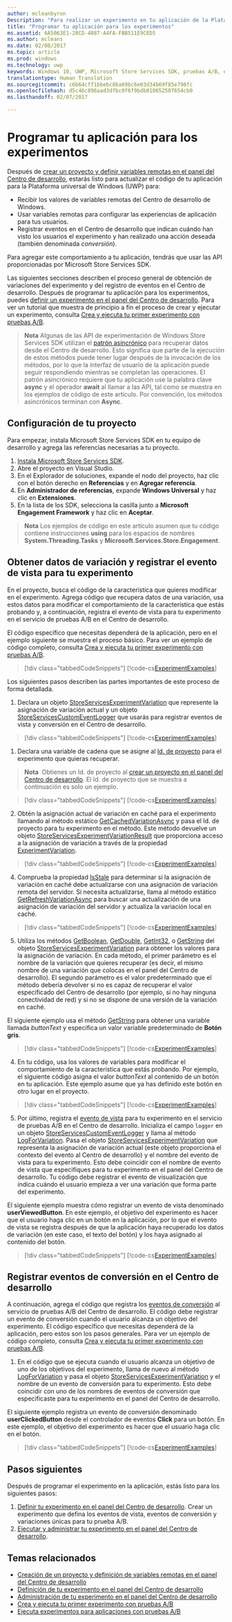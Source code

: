 ```yaml
---
author: mcleanbyron
Description: "Para realizar un experimento en tu aplicación de la Plataforma universal de Windows (UWP) con pruebas A/B, debes escribir el código del experimento en tu aplicación."
title: "Programar tu aplicación para los experimentos"
ms.assetid: 6A5063E1-28CD-4087-A4FA-FBB511E9CED5
ms.author: mcleans
ms.date: 02/08/2017
ms.topic: article
ms.prod: windows
ms.technology: uwp
keywords: Windows 10, UWP, Microsoft Store Services SDK, pruebas A/B, experimentos
translationtype: Human Translation
ms.sourcegitcommit: c6b64cff1bbebc8ba69bc6e03d34b69f85e798fc
ms.openlocfilehash: d5c46c896aad3dfbc0f6f9bdb010652507654cb0
ms.lasthandoff: 02/07/2017

---
```


# <a name="code-your-app-for-experimentation"></a>Programar tu aplicación para los experimentos

Después de [crear un proyecto y definir variables remotas en el panel del Centro de desarrollo](create-a-project-and-define-remote-variables-in-the-dev-center-dashboard.md), estarás listo para actualizar el código de tu aplicación para la Plataforma universal de Windows (UWP) para:
* Recibir los valores de variables remotas del Centro de desarrollo de Windows.
* Usar variables remotas para configurar las experiencias de aplicación para tus usuarios.
* Registrar eventos en el Centro de desarrollo que indican cuándo han visto los usuarios el experimento y han realizado una acción deseada (también denominada *conversión*).

Para agregar este comportamiento a tu aplicación, tendrás que usar las API proporcionadas por Microsoft Store Services SDK.

Las siguientes secciones describen el proceso general de obtención de variaciones del experimento y del registro de eventos en el Centro de desarrollo. Después de programar tu aplicación para los experimentos, puedes [definir un experimento en el panel del Centro de desarrollo](define-your-experiment-in-the-dev-center-dashboard.md). Para ver un tutorial que muestra de principio a fin el proceso de crear y ejecutar un experimento, consulta [Crea y ejecuta tu primer experimento con pruebas A/B](create-and-run-your-first-experiment-with-a-b-testing.md).

>**Nota** Algunas de las API de experimentación de Windows Store Services SDK utilizan el [patrón asincrónico](../threading-async/asynchronous-programming-universal-windows-platform-apps.md) para recuperar datos desde el Centro de desarrollo. Esto significa que parte de la ejecución de estos métodos puede tener lugar después de la invocación de los métodos, por lo que la interfaz de usuario de la aplicación puede seguir respondiendo mientras se completan las operaciones. El patrón asincrónico requiere que tu aplicación use la palabra clave **async** y el operador **await** al llamar a las API, tal como se muestra en los ejemplos de código de este artículo. Por convención, los métodos asincrónicos terminan con **Async**.

## <a name="configure-your-project"></a>Configuración de tu proyecto

Para empezar, instala Microsoft Store Services SDK en tu equipo de desarrollo y agrega las referencias necesarias a tu proyecto.

1. [Instala Microsoft Store Services SDK](microsoft-store-services-sdk.md#install-the-sdk).
2. Abre el proyecto en Visual Studio.
3. En el Explorador de soluciones, expande el nodo del proyecto, haz clic con el botón derecho en **Referencias** y en **Agregar referencia**.
3. En **Administrador de referencias**, expande **Windows Universal** y haz clic en **Extensiones**.
4. En la lista de los SDK, selecciona la casilla junto a **Microsoft Engagement Framework** y haz clic en **Aceptar**.

>**Nota** Los ejemplos de código en este artículo asumen que tu código contiene instrucciones **using** para los espacios de nombres **System.Threading.Tasks** y **Microsoft.Services.Store.Engagement**.

## <a name="get-variation-data-and-log-the-view-event-for-your-experiment"></a>Obtener datos de variación y registrar el evento de vista para tu experimento

En el proyecto, busca el código de la característica que quieres modificar en el experimento. Agrega código que recupera datos de una variación, usa estos datos para modificar el comportamiento de la característica que estás probando y, a continuación, registra el evento de vista para tu experimento en el servicio de pruebas A/B en el Centro de desarrollo.

El código específico que necesitas dependerá de la aplicación, pero en el ejemplo siguiente se muestra el proceso básico. Para ver un ejemplo de código completo, consulta [Crea y ejecuta tu primer experimento con pruebas A/B](create-and-run-your-first-experiment-with-a-b-testing.md).

> [!div class="tabbedCodeSnippets"]
[!code-cs[ExperimentExamples](./code/StoreSDKSamples/cs/ExperimentExamples.cs#ExperimentCodeSample)]

Los siguientes pasos describen las partes importantes de este proceso de forma detallada.

1. Declara un objeto [StoreServicesExperimentVariation](https://msdn.microsoft.com/library/windows/apps/microsoft.services.store.engagement.storeservicesexperimentvariation.aspx) que represente la asignación de variación actual y un objeto [StoreServicesCustomEventLogger](https://msdn.microsoft.com/library/windows/apps/microsoft.services.store.engagement.storeservicescustomeventlogger.aspx) que usarás para registrar eventos de vista y conversión en el Centro de desarrollo.

  > [!div class="tabbedCodeSnippets"]
  [!code-cs[ExperimentExamples](./code/StoreSDKSamples/cs/ExperimentExamples.cs#Snippet1)]

1. Declara una variable de cadena que se asigne al [Id. de proyecto](run-app-experiments-with-a-b-testing.md#terms) para el experimento que quieras recuperar.
  >**Nota**&nbsp;&nbsp;Obtienes un Id. de proyecto al [crear un proyecto en el panel del Centro de desarrollo](create-a-project-and-define-remote-variables-in-the-dev-center-dashboard.md). El Id. de proyecto que se muestra a continuación es solo un ejemplo.

  > [!div class="tabbedCodeSnippets"]
  [!code-cs[ExperimentExamples](./code/StoreSDKSamples/cs/ExperimentExamples.cs#Snippet2)]

2. Obtén la asignación actual de variación en caché para el experimento llamando al método estático [GetCachedVariationAsync](https://msdn.microsoft.com/library/windows/apps/microsoft.services.store.engagement.storeservicesexperimentvariation.getcachedvariationasync.aspx) y pasa el Id. de proyecto para tu experimento en el método. Este método devuelve un objeto [StoreServicesExperimentVariationResult](https://msdn.microsoft.com/library/windows/apps/microsoft.services.store.engagement.storeservicesexperimentvariationresult.aspx) que proporciona acceso a la asignación de variación a través de la propiedad [ExperimentVariation](https://msdn.microsoft.com/library/windows/apps/microsoft.services.store.engagement.storeservicesexperimentvariationresult.experimentvariation.aspx).

  > [!div class="tabbedCodeSnippets"]
  [!code-cs[ExperimentExamples](./code/StoreSDKSamples/cs/ExperimentExamples.cs#Snippet3)]

4. Comprueba la propiedad [IsStale](https://msdn.microsoft.com/library/windows/apps/microsoft.services.store.engagement.storeservicesexperimentvariation.isstale.aspx) para determinar si la asignación de variación en caché debe actualizarse con una asignación de variación remota del servidor. Si necesita actualizarse, llama al método estático [GetRefreshVariationAsync](https://msdn.microsoft.com/library/windows/apps/microsoft.services.store.engagement.storeservicesexperimentvariation.getrefreshedvariationasync.aspx) para buscar una actualización de una asignación de variación del servidor y actualiza la variación local en caché.

  > [!div class="tabbedCodeSnippets"]
  [!code-cs[ExperimentExamples](./code/StoreSDKSamples/cs/ExperimentExamples.cs#Snippet4)]

5. Utiliza los métodos [GetBoolean](https://msdn.microsoft.com/library/windows/apps/microsoft.services.store.engagement.storeservicesexperimentvariation.getboolean.aspx), [GetDouble](https://msdn.microsoft.com/library/windows/apps/microsoft.services.store.engagement.storeservicesexperimentvariation.getdouble.aspx), [GetInt32](https://msdn.microsoft.com/library/windows/apps/microsoft.services.store.engagement.storeservicesexperimentvariation.getint32.aspx), o [GetString](https://msdn.microsoft.com/library/windows/apps/microsoft.services.store.engagement.storeservicesexperimentvariation.getstring.aspx) del objeto [StoreServicesExperimentVariation](https://msdn.microsoft.com/library/windows/apps/microsoft.services.store.engagement.storeservicesexperimentvariation.aspx) para obtener los valores para la asignación de variación. En cada método, el primer parámetro es el nombre de la variación que quieres recuperar (es decir, el mismo nombre de una variación que colocas en el panel del Centro de desarrollo). El segundo parámetro es el valor predeterminado que el método debería devolver si no es capaz de recuperar el valor especificado del Centro de desarrollo (por ejemplo, si no hay ninguna conectividad de red) y si no se dispone de una versión de la variación en caché.

  El siguiente ejemplo usa el método [GetString](https://msdn.microsoft.com/library/windows/apps/microsoft.services.store.engagement.storeservicesexperimentvariation.getstring.aspx) para obtener una variable llamada *buttonText* y especifica un valor variable predeterminado de **Botón gris**.

  > [!div class="tabbedCodeSnippets"]
  [!code-cs[ExperimentExamples](./code/StoreSDKSamples/cs/ExperimentExamples.cs#Snippet5)]

4. En tu código, usa los valores de variables para modificar el comportamiento de la característica que estás probando. Por ejemplo, el siguiente código asigna el valor *buttonText* al contenido de un botón en tu aplicación. Este ejemplo asume que ya has definido este botón en otro lugar en el proyecto.

  > [!div class="tabbedCodeSnippets"]
  [!code-cs[ExperimentExamples](./code/StoreSDKSamples/cs/ExperimentExamples.cs#Snippet6)]

5. Por último, registra el [evento de vista](run-app-experiments-with-a-b-testing.md#terms) para tu experimento en el servicio de pruebas A/B en el Centro de desarrollo. Inicializa el campo ```logger``` en un objeto [StoreServicesCustomEventLogger](https://msdn.microsoft.com/library/windows/apps/microsoft.services.store.engagement.storeservicescustomeventlogger.aspx) y llama al método [LogForVariation](https://msdn.microsoft.com/library/windows/apps/microsoft.services.store.engagement.storeservicescustomeventlogger.logforvariation.aspx). Pasa el objeto [StoreServicesExperimentVariation](https://msdn.microsoft.com/library/windows/apps/microsoft.services.store.engagement.storeservicesexperimentvariation.aspx) que representa la asignación de variación actual (este objeto proporciona el contexto del evento al Centro de desarrollo) y el nombre del evento de vista para tu experimento. Esto debe coincidir con el nombre de evento de vista que especifiques para tu experimento en el panel del Centro de desarrollo. Tu código debe registrar el evento de visualización que indica cuándo el usuario empieza a ver una variación que forma parte del experimento.

  El siguiente ejemplo muestra cómo registrar un evento de vista denominado **userViewedButton**. En este ejemplo, el objetivo del experimento es hacer que el usuario haga clic en un botón en la aplicación, por lo que el evento de vista se registra después de que la aplicación haya recuperado los datos de variación (en este caso, el texto del botón) y los haya asignado al contenido del botón.

  > [!div class="tabbedCodeSnippets"]
  [!code-cs[ExperimentExamples](./code/StoreSDKSamples/cs/ExperimentExamples.cs#Snippet7)]

## <a name="log-conversion-events-to-dev-center"></a>Registrar eventos de conversión en el Centro de desarrollo

A continuación, agrega el código que registra los [eventos de conversión](run-app-experiments-with-a-b-testing.md#terms) al servicio de pruebas A/B del Centro de desarrollo. El código debe registrar un evento de conversión cuando el usuario alcanza un objetivo del experimento. El código específico que necesitas dependerá de la aplicación, pero estos son los pasos generales. Para ver un ejemplo de código completo, consulta [Crea y ejecuta tu primer experimento con pruebas A/B](create-and-run-your-first-experiment-with-a-b-testing.md).

1. En el código que se ejecuta cuando el usuario alcanza un objetivo de uno de los objetivos del experimento, llama de nuevo al método [LogForVariation](https://msdn.microsoft.com/library/windows/apps/microsoft.services.store.engagement.storeservicescustomeventlogger.logforvariation.aspx) y pasa el objeto [StoreServicesExperimentVariation](https://msdn.microsoft.com/library/windows/apps/microsoft.services.store.engagement.storeservicesexperimentvariation.aspx) y el nombre de un evento de conversión para tu experimento. Esto debe coincidir con uno de los nombres de eventos de conversión que especificaste para tu experimento en el panel del Centro de desarrollo.

  El siguiente ejemplo registra un evento de conversión denominado **userClickedButton** desde el controlador de eventos **Click** para un botón. En este ejemplo, el objetivo del experimento es hacer que el usuario haga clic en el botón.

  > [!div class="tabbedCodeSnippets"]
  [!code-cs[ExperimentExamples](./code/StoreSDKSamples/cs/ExperimentExamples.cs#Snippet8)]

## <a name="next-steps"></a>Pasos siguientes

Después de programar el experimento en la aplicación, estás listo para los siguientes pasos:
1. [Definir tu experimento en el panel del Centro de desarrollo](define-your-experiment-in-the-dev-center-dashboard.md). Crear un experimento que defina los eventos de vista, eventos de conversión y variaciones únicas para tu prueba A/B.
2. [Ejecutar y administrar tu experimento en el panel del Centro de desarrollo](manage-your-experiment.md).


## <a name="related-topics"></a>Temas relacionados

* [Creación de un proyecto y definición de variables remotas en el panel del Centro de desarrollo](create-a-project-and-define-remote-variables-in-the-dev-center-dashboard.md)
* [Definición de tu experimento en el panel del Centro de desarrollo](define-your-experiment-in-the-dev-center-dashboard.md)
* [Administración de tu experimento en el panel del Centro de desarrollo](manage-your-experiment.md)
* [Crea y ejecuta tu primer experimento con pruebas A/B](create-and-run-your-first-experiment-with-a-b-testing.md)
* [Ejecuta experimentos para aplicaciones con pruebas A/B](run-app-experiments-with-a-b-testing.md)

